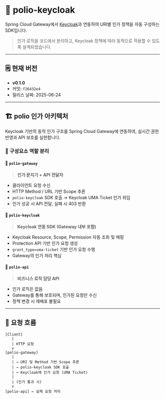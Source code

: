 # 🔐 polio-keycloak

Spring Cloud Gateway에서 [Keycloak](https://www.keycloak.org/)과 연동하여 URI별 인가 정책을 자동 구성하는 SDK입니다.

> 인가 로직을 코드에서 분리하고, Keycloak 정책에 따라 동적으로 적용할 수 있도록 설계되었습니다.

---

## 🗒️ 현재 버전

- **v0.1.0**
- 커밋: `f26432e4`
- 릴리스 날짜: 2025-06-24

---

## 🏗️ polio 인가 아키텍처

Keycloak 기반의 동적 인가 구조를 Spring Cloud Gateway에 연동하여, 실시간 권한 반영과 API 보호를 실현합니다.

### 📌 구성요소 역할 분리

#### 🧩 `polio-gateway`
> **인가 문지기 + API 전달자**

- 클라이언트 요청 수신
- HTTP Method / URL 기반 Scope 추론
- `polio-keycloak` SDK 호출 → Keycloak UMA Ticket 인가 위임
- 인가 성공 시 API 전달, 실패 시 403 반환

#### 🧩 `polio-keycloak`
> **Keycloak 연동 SDK (Gateway 내부 포함)**

- Keycloak Resource, Scope, Permission 자동 조회 및 매핑
- Protection API 기반 인가 요청 생성
- `grant_type=uma-ticket` 기반 인가 요청 수행
- Gateway의 인가 처리 핵심

#### 🧩 `polio-api`
> **비즈니스 로직 담당 API**

- 인가 로직은 없음
- Gateway를 통해 보호되며, 인가된 요청만 수신
- 정책 변경 시 재배포 불필요

---

## 🔄 요청 흐름

```plaintext
[Client]
   |
   | HTTP 요청
   v
[polio-gateway]
   |
   | → URI 및 Method 기반 Scope 추론
   | → polio-keycloak SDK 호출
   | → Keycloak에 인가 요청 (UMA Ticket)
   |
   | (인가 통과 시)
   v
[polio-api] ← 실제 요청 처리
